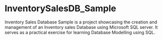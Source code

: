 # InventorySalesDB_Sample
Inventory Sales Database Sample is a project showcasing  the creation and management of an Inventory sales Database using Microsoft SQL server. It serves as a practical exercise for learning Database Modelling using SQL.

